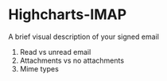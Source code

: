 # Highcharts-IMAP

A brief visual description of your signed email
1. Read vs unread email
2. Attachments vs no attachments
3. Mime types
